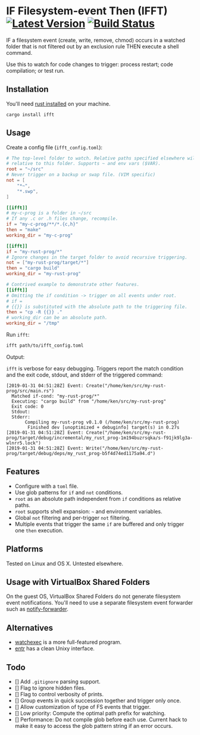 # IF Filesystem-event Then (IFFT) [![Latest Version]][crates.io] [![Build Status]][travis]

[Build Status]: https://api.travis-ci.com/braincore/ifft.svg?branch=master
[travis]: https://travis-ci.com/braincore/ifft
[Latest Version]: https://img.shields.io/crates/v/ifft.svg
[crates.io]: https://crates.io/crates/ifft

IF a filesystem event (create, write, remove, chmod) occurs in a watched folder
that is not filtered out by an exclusion rule THEN execute a shell command.

Use this to watch for code changes to trigger: process restart; code
compilation; or test run.

## Installation

You'll need [rust installed](https://www.rust-lang.org/tools/install) on your
machine.

```
cargo install ifft
```

## Usage

Create a config file (`ifft_config.toml`):

```toml
# The top-level folder to watch. Relative paths specified elsewhere will be
# relative to this folder. Supports ~ and env vars ($VAR).
root = "~/src"
# Never trigger on a backup or swap file. (VIM specific)
not = [
    "*~",
    "*.swp",
]

[[ifft]]
# my-c-prog is a folder in ~/src
# If any .c or .h files change, recompile.
if = "my-c-prog/**/*.{c,h}"
then = "make"
working_dir = "my-c-prog"

[[ifft]]
if = "my-rust-prog/*"
# Ignore changes in the target folder to avoid recursive triggering.
not = ["my-rust-prog/target/*"]
then = "cargo build"
working_dir = "my-rust-prog"

# Contrived example to demonstrate other features.
[[ifft]]
# Omitting the if condition -> trigger on all events under root.
# if =
# {{}} is substituted with the absolute path to the triggering file.
then = "cp -R {{}} ."
# working_dir can be an absolute path.
working_dir = "/tmp"
```

Run `ifft`:

```bash
ifft path/to/ifft_config.toml
```

Output:

`ifft` is verbose for easy debugging. Triggers report the match condition and
the exit code, stdout, and stderr of the triggered command:

```
[2019-01-31 04:51:28Z] Event: Create("/home/ken/src/my-rust-prog/src/main.rs")
  Matched if-cond: "my-rust-prog/*"
  Executing: "cargo build" from "/home/ken/src/my-rust-prog"
  Exit code: 0
  Stdout:
  Stderr:
       Compiling my-rust-prog v0.1.0 (/home/ken/src/my-rust-prog)
        Finished dev [unoptimized + debuginfo] target(s) in 0.27s
[2019-01-31 04:51:28Z] Event: Create("/home/ken/src/my-rust-prog/target/debug/incremental/my_rust_prog-1m194buzrsqka/s-f91jk9lg3a-wlnrr5.lock")
[2019-01-31 04:51:28Z] Event: Write("/home/ken/src/my-rust-prog/target/debug/deps/my_rust_prog-b5f4d74ed1175a94.d")
```

## Features

* Configure with a `toml` file.
* Use glob patterns for `if` and `not` conditions.
* `root` as an absolute path independent from `if` conditions as relative paths.
* `root` supports shell expansion: `~` and environment variables.
* Global `not` filtering and per-trigger `not` filtering.
* Multiple events that trigger the same `if` are buffered and only trigger one
  `then` execution.

## Platforms

Tested on Linux and OS X. Untested elsewhere.

## Usage with VirtualBox Shared Folders

On the guest OS, VirtualBox Shared Folders do not generate filesystem event
notifications. You'll need to use a separate filesystem event forwarder such as
[notify-forwarder](https://github.com/mhallin/notify-forwarder).

## Alternatives

* [watchexec](https://github.com/watchexec/watchexec) is a more full-featured
  program.
* [entr](http://eradman.com/entrproject/) has a clean Unixy interface.

## Todo

* [] Add `.gitignore` parsing support.
* [] Flag to ignore hidden files.
* [] Flag to control verbosity of prints.
* [] Group events in quick succession together and trigger only once.
* [] Allow customization of type of FS events that trigger.
* [] Low priority: Compute the optimal path prefix for watching.
* [] Performance: Do not compile glob before each use. Current hack to make it
  easy to access the glob pattern string if an error occurs.
